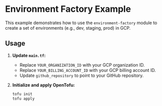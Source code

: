 # Environment Factory Example

This example demonstrates how to use the `environment-factory` module to create a set of environments (e.g., dev, staging, prod) in GCP.

## Usage

1.  **Update `main.tf`:**
    *   Replace `YOUR_ORGANIZATION_ID` with your GCP organization ID.
    *   Replace `YOUR_BILLING_ACCOUNT_ID` with your GCP billing account ID.
    *   Update `github_repository` to point to your GitHub repository.

2.  **Initialize and apply OpenTofu:**

    ```bash
    tofu init
    tofu apply
    ```